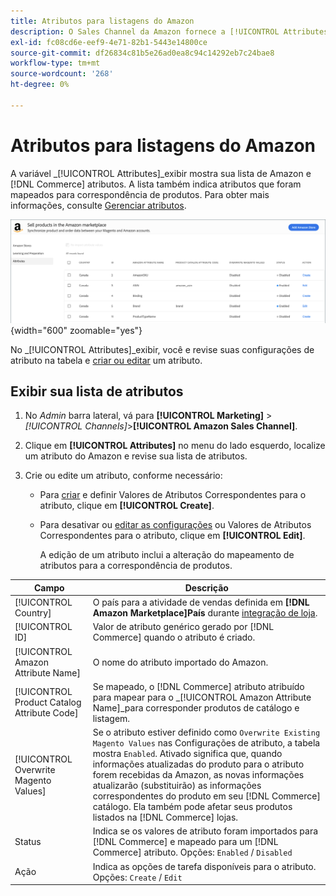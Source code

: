 ```yaml
---
title: Atributos para listagens do Amazon
description: O Sales Channel da Amazon fornece a [!UICONTROL Attributes] para monitorar a lista de atributos do Amazon e do Commerce e como eles são mapeados para correspondência de produtos.
exl-id: fc08cd6e-eef9-4e71-82b1-5443e14800ce
source-git-commit: df26834c81b5e26ad0ea8c94c14292eb7c24bae8
workflow-type: tm+mt
source-wordcount: '268'
ht-degree: 0%

---
```


# Atributos para listagens do Amazon

A variável _[!UICONTROL Attributes]_exibir mostra sua lista de Amazon e [!DNL Commerce] atributos. A lista também indica atributos que foram mapeados para correspondência de produtos. Para obter mais informações, consulte [Gerenciar atributos](./managing-attributes.md).

![Exibição de atributos](assets/amazon-attributes-view.png){width="600" zoomable="yes"}

No _[!UICONTROL Attributes]_exibir, você e revise suas configurações de atributo na tabela e [criar ou editar](./creating-attributes.md) um atributo.

## Exibir sua lista de atributos

1. No _Admin_ barra lateral, vá para **[!UICONTROL Marketing]** > _[!UICONTROL Channels]_>**[!UICONTROL Amazon Sales Channel]**.

1. Clique em **[!UICONTROL Attributes]** no menu do lado esquerdo, localize um atributo do Amazon e revise sua lista de atributos.

1. Crie ou edite um atributo, conforme necessário:

   - Para [criar](./creating-attributes.md#create-an-attribute) e definir Valores de Atributos Correspondentes para o atributo, clique em **[!UICONTROL Create]**.

   - Para desativar ou [editar as configurações](./creating-attributes.md#edit-an-attribute) ou Valores de Atributos Correspondentes para o atributo, clique em **[!UICONTROL Edit]**.

      A edição de um atributo inclui a alteração do mapeamento de atributos para a correspondência de produtos.

| Campo | Descrição |
|--- |--- |
| [!UICONTROL Country] | O país para a atividade de vendas definida em  **[!DNL Amazon Marketplace]País** durante [integração de loja](./store-integration.md). |
| [!UICONTROL ID] | Valor de atributo genérico gerado por [!DNL Commerce] quando o atributo é criado. |
| [!UICONTROL Amazon Attribute Name] | O nome do atributo importado do Amazon. |
| [!UICONTROL Product Catalog Attribute Code] | Se mapeado, o [!DNL Commerce] atributo atribuído para mapear para o _[!UICONTROL Amazon Attribute Name]_para corresponder produtos de catálogo e listagem. |
| [!UICONTROL Overwrite Magento Values] | Se o atributo estiver definido como `Overwrite Existing Magento Values` nas Configurações de atributo, a tabela mostra `Enabled`. Ativado significa que, quando informações atualizadas do produto para o atributo forem recebidas da Amazon, as novas informações atualizarão (substituirão) as informações correspondentes do produto em seu [!DNL Commerce] catálogo. Ela também pode afetar seus produtos listados na [!DNL Commerce] lojas. |
| Status | Indica se os valores de atributo foram importados para [!DNL Commerce] e mapeado para um [!DNL Commerce] atributo. Opções: `Enabled` / `Disabled` |
| Ação | Indica as opções de tarefa disponíveis para o atributo. Opções: `Create` / `Edit` |
